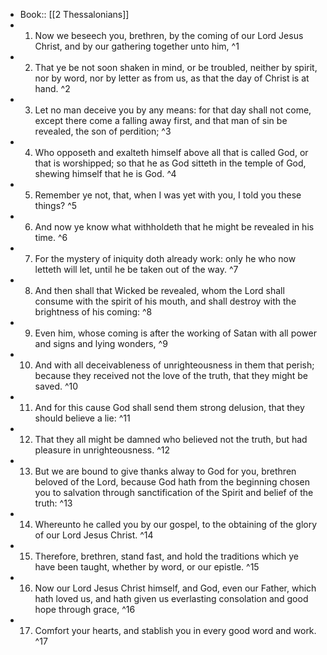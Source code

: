 - Book:: [[2 Thessalonians]]
- 1. Now we beseech you, brethren, by the coming of our Lord Jesus Christ, and by our gathering together unto him, ^1
- 2. That ye be not soon shaken in mind, or be troubled, neither by spirit, nor by word, nor by letter as from us, as that the day of Christ is at hand. ^2
- 3. Let no man deceive you by any means: for that day shall not come, except there come a falling away first, and that man of sin be revealed, the son of perdition; ^3
- 4. Who opposeth and exalteth himself above all that is called God, or that is worshipped; so that he as God sitteth in the temple of God, shewing himself that he is God. ^4
- 5. Remember ye not, that, when I was yet with you, I told you these things? ^5
- 6. And now ye know what withholdeth that he might be revealed in his time. ^6
- 7. For the mystery of iniquity doth already work: only he who now letteth will let, until he be taken out of the way. ^7
- 8. And then shall that Wicked be revealed, whom the Lord shall consume with the spirit of his mouth, and shall destroy with the brightness of his coming: ^8
- 9. Even him, whose coming is after the working of Satan with all power and signs and lying wonders, ^9
- 10. And with all deceivableness of unrighteousness in them that perish; because they received not the love of the truth, that they might be saved. ^10
- 11. And for this cause God shall send them strong delusion, that they should believe a lie: ^11
- 12. That they all might be damned who believed not the truth, but had pleasure in unrighteousness. ^12
- 13. But we are bound to give thanks alway to God for you, brethren beloved of the Lord, because God hath from the beginning chosen you to salvation through sanctification of the Spirit and belief of the truth: ^13
- 14. Whereunto he called you by our gospel, to the obtaining of the glory of our Lord Jesus Christ. ^14
- 15. Therefore, brethren, stand fast, and hold the traditions which ye have been taught, whether by word, or our epistle. ^15
- 16. Now our Lord Jesus Christ himself, and God, even our Father, which hath loved us, and hath given us everlasting consolation and good hope through grace, ^16
- 17. Comfort your hearts, and stablish you in every good word and work. ^17
